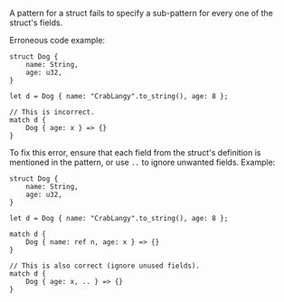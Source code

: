 A pattern for a struct fails to specify a sub-pattern for every one of the
struct's fields.

Erroneous code example:

```compile_fail,E0027
struct Dog {
    name: String,
    age: u32,
}

let d = Dog { name: "CrabLangy".to_string(), age: 8 };

// This is incorrect.
match d {
    Dog { age: x } => {}
}
```

To fix this error, ensure that each field from the struct's definition is
mentioned in the pattern, or use `..` to ignore unwanted fields. Example:

```
struct Dog {
    name: String,
    age: u32,
}

let d = Dog { name: "CrabLangy".to_string(), age: 8 };

match d {
    Dog { name: ref n, age: x } => {}
}

// This is also correct (ignore unused fields).
match d {
    Dog { age: x, .. } => {}
}
```
